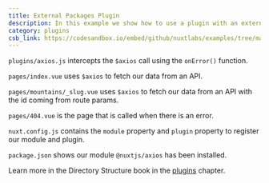 ```yaml
---
title: External Packages Plugin
description: In this example we show how to use a plugin with an external package - axios
category: plugins
csb_link: https://codesandbox.io/embed/github/nuxtlabs/examples/tree/master/plugins/external-packages-plugin?fontsize=14&hidenavigation=1&module=%2Fplugins%2Faxios.js&theme=dark&view=editor
---
```


<example-intro></example-intro>

`plugins/axios.js` intercepts the `$axios` call using the `onError()` function.

`pages/index.vue` uses `$axios` to fetch our data from an API.

`pages/mountains/_slug.vue` uses `$axios` to fetch our data from an API with the id coming from route params.

`pages/404.vue` is the page that is called when there is an error.

`nuxt.config.js` contains the `module` property and `plugin` property to register our module and plugin.

`package.json` shows our module `@nuxtjs/axios` has been installed.

<base-alert type="next">

Learn more in the Directory Structure book in the [plugins](/docs/directory-structure/plugins#external-packages) chapter.

</base-alert>

<code-sandbox :src="csb_link"></code-sandbox>
